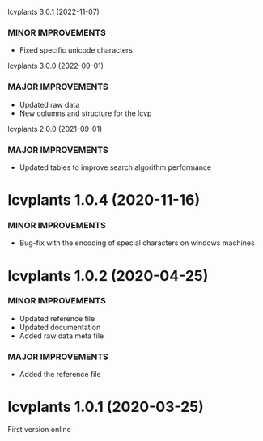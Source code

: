 lcvplants 3.0.1 (2022-11-07)
### MINOR IMPROVEMENTS
  * Fixed specific unicode characters  

lcvplants 3.0.0 (2022-09-01)
### MAJOR IMPROVEMENTS
  * Updated raw data 
  * New columns and structure for the lcvp 

lcvplants 2.0.0 (2021-09-01)
### MAJOR IMPROVEMENTS
  * Updated tables to improve search algorithm performance

lcvplants 1.0.4 (2020-11-16)
=========================
### MINOR IMPROVEMENTS
  * Bug-fix with the encoding of special characters on windows machines


lcvplants 1.0.2 (2020-04-25)
=========================
### MINOR IMPROVEMENTS
  * Updated reference file
  * Updated documentation
  * Added raw data meta file
  
### MAJOR IMPROVEMENTS
  * Added the reference file


lcvplants 1.0.1 (2020-03-25)
=========================
First version online